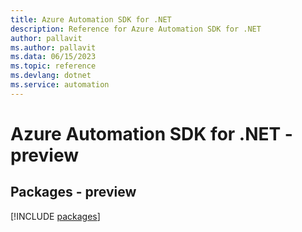 ```yaml
---
title: Azure Automation SDK for .NET
description: Reference for Azure Automation SDK for .NET
author: pallavit
ms.author: pallavit
ms.data: 06/15/2023
ms.topic: reference
ms.devlang: dotnet
ms.service: automation
---
```

# Azure Automation SDK for .NET - preview
## Packages - preview
[!INCLUDE [packages](automation-index.md)]
